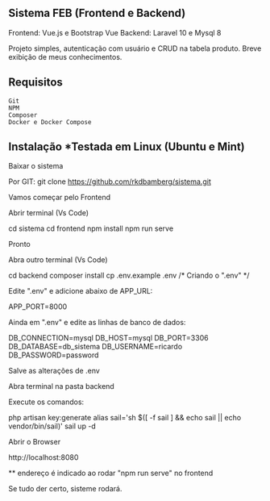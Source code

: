 ## Sistema FEB (Frontend e Backend)

Frontend: Vue.js e Bootstrap Vue
Backend: Laravel 10 e Mysql 8

Projeto simples,  autenticação com usuário e CRUD na tabela produto. Breve exibição de meus conhecimentos.

## Requisitos

    Git
    NPM
    Composer
    Docker e Docker Compose

## Instalação *Testada em Linux (Ubuntu e Mint) 

Baixar o sistema

Por GIT:
git clone https://github.com/rkdbamberg/sistema.git

Vamos começar pelo Frontend

Abrir terminal (Vs Code)

cd sistema
cd frontend
npm install
npm run serve

Pronto 

Abra outro terminal (Vs Code)

cd backend
composer install
cp .env.example .env /* Criando o ".env" */

Edite ".env" e adicione abaixo de APP_URL:

APP_PORT=8000

Ainda em ".env" e edite as linhas de banco de dados:

DB_CONNECTION=mysql
DB_HOST=mysql
DB_PORT=3306
DB_DATABASE=db_sistema
DB_USERNAME=ricardo
DB_PASSWORD=password

Salve as alterações de .env

Abra terminal na pasta backend

Execute os comandos:

php artisan key:generate
alias sail='sh $([ -f sail ] && echo sail || echo vendor/bin/sail)'
sail up -d

Abrir o Browser

http://localhost:8080

 ** endereço é indicado ao rodar "npm run serve" no frontend

Se tudo der certo, sisteme rodará.
 




